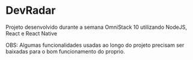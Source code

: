 # DevRadar
Projeto desenvolvido durante a semana OmniStack 10 utilizando NodeJS, React e React Native
<p>OBS: Algumas funcionalidades usadas ao longo do projeto precisam ser baixadas para o bom funcionamento do proprio. </p>
